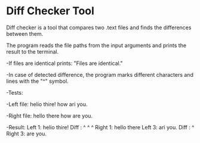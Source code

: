 # Diff Checker Tool

Diff checker is a tool that compares two .text files and finds the differences between them.

The program reads the file paths from the input arguments and prints the result to the terminal.

-If files are identical prints: "Files are identical."

-In case of detected difference, the program marks different characters and lines with the "^" symbol.

-Tests:
  
  -Left file:
    helio thire!
    how
    ari you. 
    
  -Right file:
    hello there
    how
    are you.
    
  -Result:
    Left  1: helio thire!
    Diff   :    ^    ^  ^
    Right 1: hello there
    Left  3: ari you.
    Diff   :   ^
    Right 3: are you.


